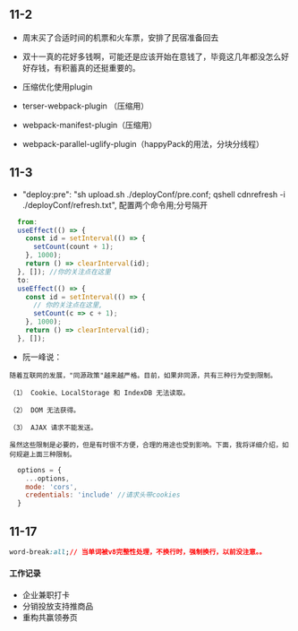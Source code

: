 ## 11-2
- 周末买了合适时间的机票和火车票，安排了民宿准备回去
- 双十一真的花好多钱啊，可能还是应该开始在意钱了，毕竟这几年都没怎么好好存钱，有积蓄真的还挺重要的。


- 压缩优化使用plugin
- terser-webpack-plugin （压缩用）
- webpack-manifest-plugin（压缩用）
- webpack-parallel-uglify-plugin（happyPack的用法，分块分线程）


## 11-3
- "deploy:pre": "sh upload.sh ./deployConf/pre.conf; qshell cdnrefresh -i ./deployConf/refresh.txt", 配置两个命令用;分号隔开
``` javascript
  from:
  useEffect(() => {
    const id = setInterval(() => {
      setCount(count + 1);
    }, 1000);
    return () => clearInterval(id);
  }, []); //你的关注点在这里
  to:
  useEffect(() => {
    const id = setInterval(() => {
      // 你的关注点在这里,
      setCount(c => c + 1);
    }, 1000);
    return () => clearInterval(id);
  }, []);
```

- 阮一峰说：
```
随着互联网的发展，"同源政策"越来越严格。目前，如果非同源，共有三种行为受到限制。

（1） Cookie、LocalStorage 和 IndexDB 无法读取。

（2） DOM 无法获得。

（3） AJAX 请求不能发送。

虽然这些限制是必要的，但是有时很不方便，合理的用途也受到影响。下面，我将详细介绍，如何规避上面三种限制。
```

``` javascript
  options = {
    ...options,
    mode: 'cors',
    credentials: 'include' //请求头带cookies
  }
```

## 11-17
``` css
word-break:all;// 当单词被v8完整性处理，不换行时，强制换行，以前没注意。。
```

#### 工作记录
- 企业兼职打卡
- 分销投放支持推商品
- 重构共赢领券页